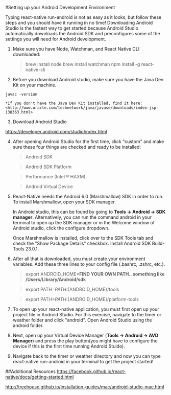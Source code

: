 #Setting up your Android Development Environment

Typing react-native run-android is not as easy as it looks, but follow these steps and you should have it running in no time! Downloading Android Studio is the fastest way to get started because Android Studio automatically downloads the Android SDK and preconfigures some of the settings you will need for Android development. 

1. Make sure you have Node, Watchman, and React Native CLI downloaded:

   >brew install node
   >brew install watchman
   >npm install -g react-native-cli
   
2. Before you download Android studio, make sure you have the Java Dev Kit on your machine.
   
 ```javac -version```
 
    *If you don't have the Java Dev Kit installed, find it here: 
    <http://www.oracle.com/technetwork/java/javase/downloads/index-jsp-138363.html>

3. Download Android Studio

 <https://developer.android.com/studio/index.html>

4. After opening Android Studio for the first time, click "custom" and make sure these four things are checked and ready to be installed:

   >Android SDK
   
   >Android SDK Platform
   
   >Performance (Intel ® HAXM)
   
   >Android Virtual Device
 
5. React-Native needs the Android 6.0 (Marshmallow) SDK in order to run. To install Marshmallow, open your SDK manager. 

   In Android studio, this can be found by going to **Tools -> Android -> SDK manager**. Alternatively, you can run the          command android in your terminal to open up the SDK manager or in the Welcome window of Android studio, click the configure    dropdown.
   
   Once Marshmallow is installed, click over to the SDK Tools tab and check the "Show Package Details" checkbox. Install          Android SDK Build-Tools 23.0.1.

6. After all that is downloaded, you must create your environment variables. Add these three lines to your config file (.bashrc, .zshrc, etc.).

    >export ANDROID_HOME=**FIND YOUR OWN PATH.. something like /Users/Library/Android/sdk**
    
    >export PATH=${PATH}:${ANDROID_HOME}/tools
    
    >export PATH=${PATH}:${ANDROID_HOME}/platform-tools

7. To open up your react-native application, you must first open up your project file in Android Studio. For this exercise,    navigate to the timer or weather folder and click "android". Open Android Studio using the android folder.

8. Next, open up your Virtual Device Manager (**Tools -> Android -> AVD Manager**) and press the play button(you might have to configure the device if this is the first time running Android Stuido).

9. Navigate back to the timer or weather directory and now you can type react-native run-android in your terminal to get the project started! 

##Additional Resources
<https://facebook.github.io/react-native/docs/getting-started.html>

<http://treehouse.github.io/installation-guides/mac/android-studio-mac.html>
